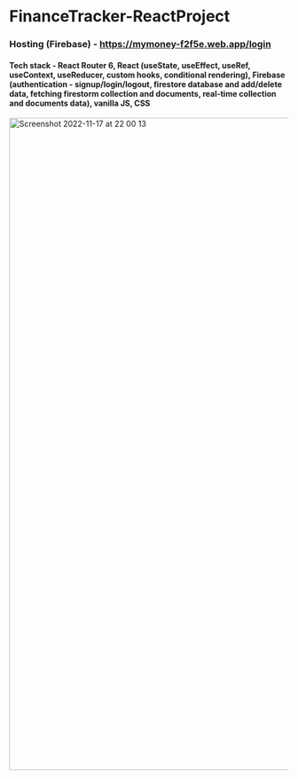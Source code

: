 # FinanceTracker-ReactProject
### Hosting (Firebase) - https://mymoney-f2f5e.web.app/login 
#### Tech stack - React Router 6, React (useState, useEffect, useRef, useContext, useReducer, custom hooks, conditional rendering), Firebase (authentication - signup/login/logout, firestore database and add/delete data, fetching firestorm collection and documents, real-time collection and documents data), vanilla JS, CSS

<img width="1175" alt="Screenshot 2022-11-17 at 22 00 13" src="https://user-images.githubusercontent.com/109438310/203522670-a3f3aa84-94d4-428a-941d-133d98bbbf56.png">
